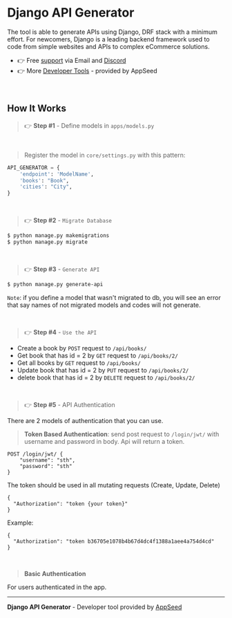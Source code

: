 # Django API Generator

The tool is able to generate APIs using Django, DRF stack with a minimum effort. For newcomers, Django is a leading backend framework used to code from simple websites and APIs to complex eCommerce solutions.

- 👉 Free [support](https://appseed.us/support/) via Email and [Discord](https://discord.gg/fZC6hup)
- 👉 More [Developer Tools](https://appseed.us/developer-tools/) - provided by AppSeed

<br />

## How It Works

> 👉 **Step #1** - Define models in `apps/models.py`

<br />

> Register the model in `core/settings.py` with this pattern:

```python
API_GENERATOR = {
    'endpoint': 'ModelName',
    'books': "Book",
    'cities': "City",
}
```

<br />

> 👉 **Step #2** - `Migrate Database`

```bash
$ python manage.py makemigrations
$ python manage.py migrate
```

<br />

> 👉 **Step #3** - `Generate API` 

```bash
$ python manage.py generate-api
```

`Note`: if you define a model that wasn't migrated to db, you will see an error that say names of not migrated models and codes will not generate.

<br />

> 👉 **Step #4** - `Use the API` 

* Create a book by `POST` request to `/api/books/`
* Get book that has id = 2 by `GET` request to `/api/books/2/`
* Get all books by `GET` request to `/api/books/`
* Update book that has id = 2 by `PUT` request to `/api/books/2/`
* delete book that has id = 2 by `DELETE` request to `/api/books/2/`

<br />

> 👉 **Step #5** - API Authentication

There are 2 models of authentication that you can use.

> **Token Based Authentication**: send post request to `/login/jwt/` with username and password in body. Api will return a token.

```
POST /login/jwt/ {
    "username": "sth",
    "password": "sth"
}
```

The token should be used in all mutating requests (Create, Update, Delete)

```
{
  "Authorization": "token {your token}"
}
```

Example:

```
{
  "Authorization": "token b36705e1078b4b67d4dc4f1388a1aee4a754d4cd"
}
```

<br />

> **Basic Authentication** 

For users authenticated in the app. 

--- 
**Django API Generator** - Developer tool provided by [AppSeed](https://appseed.us)
